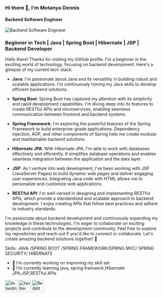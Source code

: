 ### Hi there 👋, I'm Motanya Dennis
#### Backend Software Engineer
![Backend Software Engineer](https://pbs.twimg.com/profile_banners/1607509440382607361/1684926245/600x200)

### Beginner in Tech | Java | Spring Boot | Hibernate | JSP | Backend Developer

Hello there! Thanks for visiting my GitHub profile. I'm a beginner in the exciting world of technology, focusing on backend development. Here's a glimpse of my current tech stack:

- **Java**: I'm passionate about Java and its versatility in building robust and scalable applications. I'm continuously honing my Java skills to develop efficient backend solutions.

- **Spring Boot**: Spring Boot has captured my attention with its simplicity and rapid development capabilities. I'm diving deep into its features to create RESTful APIs and microservices, enabling seamless communication between frontend and backend systems.

- **Spring Framework**: I'm exploring the powerful features of the Spring Framework to build enterprise-grade applications. Dependency injection, AOP, and other components of Spring help me create modular and maintainable backend solutions.

- **Hibernate JPA**: With Hibernate JPA, I'm able to work with databases effectively and efficiently. It simplifies database operations and enables seamless integration between the application and the data layer.

- **JSP**: As I venture into web development, I've been working with JSP (JavaServer Pages) to build dynamic web pages and deliver engaging user experiences. Integrating Java code with HTML allows me to personalize and customize web applications.

- **RESTful API**: I'm well-versed in designing and implementing RESTful APIs, which provide a standardized and scalable approach to backend development. I enjoy creating APIs that follow best practices and adhere to industry standards.

I'm passionate about backend development and continuously expanding my knowledge in these technologies. I'm eager to collaborate on exciting projects and contribute to the development community. Feel free to explore my repositories and reach out if you'd like to connect or collaborate. Let's create amazing backend solutions together! 🌟

Skills: JAVA /SPRING BOOT /SPRING FRAMEWORK/SPRING MVC/ SPRING SECURITY/ HIBERNATE

- 🔭 I’m currently working on improving my skill set 
- 🌱 I’m currently learning java, spring framwork,Hibernate JPA,JSP,RESTful APIs 


[<img src='https://cdn.jsdelivr.net/npm/simple-icons@3.0.1/icons/linkedin.svg' alt='linkedin' height='40'>](https://www.linkedin.com/in/https://www.linkedin.com/in/dennis-motanya-455210207//)  [<img src='https://cdn.jsdelivr.net/npm/simple-icons@3.0.1/icons/twitter.svg' alt='twitter' height='40'>](https://twitter.com/https://twitter.com/motanya_dennis)  [<img src='https://cdn.jsdelivr.net/npm/simple-icons@3.0.1/icons/reddit.svg' alt='Reddit' height='40'>](https://www.reddit.com/user/https://www.reddit.com/user/MOTANYA_BRAVO?utm_medium=android_app&utm_source=share)  


